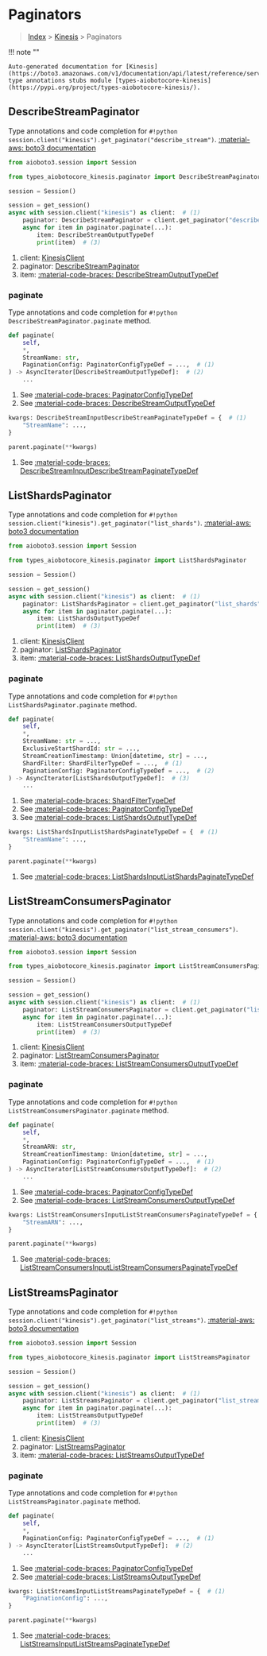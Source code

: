 # Paginators

> [Index](../README.md) > [Kinesis](./README.md) > Paginators

!!! note ""

    Auto-generated documentation for [Kinesis](https://boto3.amazonaws.com/v1/documentation/api/latest/reference/services/kinesis.html#Kinesis)
    type annotations stubs module [types-aiobotocore-kinesis](https://pypi.org/project/types-aiobotocore-kinesis/).

## DescribeStreamPaginator

Type annotations and code completion for `#!python session.client("kinesis").get_paginator("describe_stream")`.
[:material-aws: boto3 documentation](https://boto3.amazonaws.com/v1/documentation/api/latest/reference/services/kinesis.html#Kinesis.Paginator.DescribeStream)

```python title="Usage example"
from aioboto3.session import Session

from types_aiobotocore_kinesis.paginator import DescribeStreamPaginator

session = Session()

session = get_session()
async with session.client("kinesis") as client:  # (1)
    paginator: DescribeStreamPaginator = client.get_paginator("describe_stream")  # (2)
    async for item in paginator.paginate(...):
        item: DescribeStreamOutputTypeDef
        print(item)  # (3)
```

1. client: [KinesisClient](./client.md)
2. paginator: [DescribeStreamPaginator](./paginators.md#describestreampaginator)
3. item: [:material-code-braces: DescribeStreamOutputTypeDef](./type_defs.md#describestreamoutputtypedef) 


### paginate

Type annotations and code completion for `#!python DescribeStreamPaginator.paginate` method.

```python title="Method definition"
def paginate(
    self,
    *,
    StreamName: str,
    PaginationConfig: PaginatorConfigTypeDef = ...,  # (1)
) -> AsyncIterator[DescribeStreamOutputTypeDef]:  # (2)
    ...
```

1. See [:material-code-braces: PaginatorConfigTypeDef](./type_defs.md#paginatorconfigtypedef) 
2. See [:material-code-braces: DescribeStreamOutputTypeDef](./type_defs.md#describestreamoutputtypedef) 


```python title="Usage example with kwargs"
kwargs: DescribeStreamInputDescribeStreamPaginateTypeDef = {  # (1)
    "StreamName": ...,
}

parent.paginate(**kwargs)
```

1. See [:material-code-braces: DescribeStreamInputDescribeStreamPaginateTypeDef](./type_defs.md#describestreaminputdescribestreampaginatetypedef) 
## ListShardsPaginator

Type annotations and code completion for `#!python session.client("kinesis").get_paginator("list_shards")`.
[:material-aws: boto3 documentation](https://boto3.amazonaws.com/v1/documentation/api/latest/reference/services/kinesis.html#Kinesis.Paginator.ListShards)

```python title="Usage example"
from aioboto3.session import Session

from types_aiobotocore_kinesis.paginator import ListShardsPaginator

session = Session()

session = get_session()
async with session.client("kinesis") as client:  # (1)
    paginator: ListShardsPaginator = client.get_paginator("list_shards")  # (2)
    async for item in paginator.paginate(...):
        item: ListShardsOutputTypeDef
        print(item)  # (3)
```

1. client: [KinesisClient](./client.md)
2. paginator: [ListShardsPaginator](./paginators.md#listshardspaginator)
3. item: [:material-code-braces: ListShardsOutputTypeDef](./type_defs.md#listshardsoutputtypedef) 


### paginate

Type annotations and code completion for `#!python ListShardsPaginator.paginate` method.

```python title="Method definition"
def paginate(
    self,
    *,
    StreamName: str = ...,
    ExclusiveStartShardId: str = ...,
    StreamCreationTimestamp: Union[datetime, str] = ...,
    ShardFilter: ShardFilterTypeDef = ...,  # (1)
    PaginationConfig: PaginatorConfigTypeDef = ...,  # (2)
) -> AsyncIterator[ListShardsOutputTypeDef]:  # (3)
    ...
```

1. See [:material-code-braces: ShardFilterTypeDef](./type_defs.md#shardfiltertypedef) 
2. See [:material-code-braces: PaginatorConfigTypeDef](./type_defs.md#paginatorconfigtypedef) 
3. See [:material-code-braces: ListShardsOutputTypeDef](./type_defs.md#listshardsoutputtypedef) 


```python title="Usage example with kwargs"
kwargs: ListShardsInputListShardsPaginateTypeDef = {  # (1)
    "StreamName": ...,
}

parent.paginate(**kwargs)
```

1. See [:material-code-braces: ListShardsInputListShardsPaginateTypeDef](./type_defs.md#listshardsinputlistshardspaginatetypedef) 
## ListStreamConsumersPaginator

Type annotations and code completion for `#!python session.client("kinesis").get_paginator("list_stream_consumers")`.
[:material-aws: boto3 documentation](https://boto3.amazonaws.com/v1/documentation/api/latest/reference/services/kinesis.html#Kinesis.Paginator.ListStreamConsumers)

```python title="Usage example"
from aioboto3.session import Session

from types_aiobotocore_kinesis.paginator import ListStreamConsumersPaginator

session = Session()

session = get_session()
async with session.client("kinesis") as client:  # (1)
    paginator: ListStreamConsumersPaginator = client.get_paginator("list_stream_consumers")  # (2)
    async for item in paginator.paginate(...):
        item: ListStreamConsumersOutputTypeDef
        print(item)  # (3)
```

1. client: [KinesisClient](./client.md)
2. paginator: [ListStreamConsumersPaginator](./paginators.md#liststreamconsumerspaginator)
3. item: [:material-code-braces: ListStreamConsumersOutputTypeDef](./type_defs.md#liststreamconsumersoutputtypedef) 


### paginate

Type annotations and code completion for `#!python ListStreamConsumersPaginator.paginate` method.

```python title="Method definition"
def paginate(
    self,
    *,
    StreamARN: str,
    StreamCreationTimestamp: Union[datetime, str] = ...,
    PaginationConfig: PaginatorConfigTypeDef = ...,  # (1)
) -> AsyncIterator[ListStreamConsumersOutputTypeDef]:  # (2)
    ...
```

1. See [:material-code-braces: PaginatorConfigTypeDef](./type_defs.md#paginatorconfigtypedef) 
2. See [:material-code-braces: ListStreamConsumersOutputTypeDef](./type_defs.md#liststreamconsumersoutputtypedef) 


```python title="Usage example with kwargs"
kwargs: ListStreamConsumersInputListStreamConsumersPaginateTypeDef = {  # (1)
    "StreamARN": ...,
}

parent.paginate(**kwargs)
```

1. See [:material-code-braces: ListStreamConsumersInputListStreamConsumersPaginateTypeDef](./type_defs.md#liststreamconsumersinputliststreamconsumerspaginatetypedef) 
## ListStreamsPaginator

Type annotations and code completion for `#!python session.client("kinesis").get_paginator("list_streams")`.
[:material-aws: boto3 documentation](https://boto3.amazonaws.com/v1/documentation/api/latest/reference/services/kinesis.html#Kinesis.Paginator.ListStreams)

```python title="Usage example"
from aioboto3.session import Session

from types_aiobotocore_kinesis.paginator import ListStreamsPaginator

session = Session()

session = get_session()
async with session.client("kinesis") as client:  # (1)
    paginator: ListStreamsPaginator = client.get_paginator("list_streams")  # (2)
    async for item in paginator.paginate(...):
        item: ListStreamsOutputTypeDef
        print(item)  # (3)
```

1. client: [KinesisClient](./client.md)
2. paginator: [ListStreamsPaginator](./paginators.md#liststreamspaginator)
3. item: [:material-code-braces: ListStreamsOutputTypeDef](./type_defs.md#liststreamsoutputtypedef) 


### paginate

Type annotations and code completion for `#!python ListStreamsPaginator.paginate` method.

```python title="Method definition"
def paginate(
    self,
    *,
    PaginationConfig: PaginatorConfigTypeDef = ...,  # (1)
) -> AsyncIterator[ListStreamsOutputTypeDef]:  # (2)
    ...
```

1. See [:material-code-braces: PaginatorConfigTypeDef](./type_defs.md#paginatorconfigtypedef) 
2. See [:material-code-braces: ListStreamsOutputTypeDef](./type_defs.md#liststreamsoutputtypedef) 


```python title="Usage example with kwargs"
kwargs: ListStreamsInputListStreamsPaginateTypeDef = {  # (1)
    "PaginationConfig": ...,
}

parent.paginate(**kwargs)
```

1. See [:material-code-braces: ListStreamsInputListStreamsPaginateTypeDef](./type_defs.md#liststreamsinputliststreamspaginatetypedef) 
